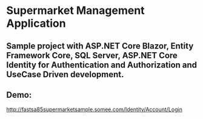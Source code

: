 # Supermarket Management Application

## Sample project with ASP.NET Core Blazor, Entity Framework Core, SQL Server, ASP.NET Core Identity for Authentication and Authorization and UseCase Driven development.

## Demo:
http://fastsa85supermarketsample.somee.com/Identity/Account/Login
